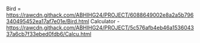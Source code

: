 Bird = https://rawcdn.githack.com/ABHIHG24/PROJECT/6088649002e8a2a5b796340495452ea17af7e01e/Bird.html
Calculator - https://rawcdn.githack.com/ABHIHG24/PROJECT/5c576afb4eb46a153604337a6cb7f33ebed0fdb6/Calcu.html
